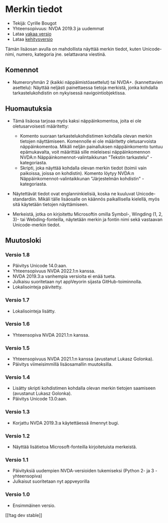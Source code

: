 # Merkin tiedot #

* Tekijä: Cyrille Bougot
* Yhteensopivuus: NVDA 2019.3 ja uudemmat
* Lataa [vakaa versio][1]
* Lataa [kehitysversio][2]

Tämän lisäosan avulla on mahdollista näyttää merkin tiedot, kuten
Unicode-nimi, numero, kategoria jne. selattavana viestinä.


## Komennot

* Numeroryhmän 2 (kaikki näppäimistöasettelut) tai NVDA+. (kannettavien
  asettelu): Näyttää neljästi painettaessa tietoja merkistä, jonka kohdalla
  tarkastelukohdistin on nykyisessä navigointiobjektissa.


## Huomautuksia

* Tämä lisäosa tarjoaa myös kaksi näppäinkomentoa, joita ei ole
  oletusarvoisesti määritetty:

    * Komento suoraan tarkastelukohdistimen kohdalla olevan merkin tietojen
      näyttämiseen. Komennolle ei ole määritetty oletusarvoista
      näppäinkomentoa. Mikäli neljän painalluksen näppäinkomento tuntuu
      epämukavalta, voit määrittää sille mieleisesi näppäinkomennon NVDA:n
      Näppäinkomennot-valintaikkunan "Tekstin tarkastelu" -kategoriasta.
    * Skripti, joka näyttää kohdalla olevan merkin tiedot (toimii vain
      paikoissa, joissa on kohdistin). Komento löytyy NVDA:n
      Näppäinkomennot-valintaikkunan "Järjestelmän kohdistin" -kategoriasta.

* Näytettävät tiedot ovat englanninkielisiä, koska ne kuuluvat
  Unicode-standardiin. Mikäli tälle lisäosalle on käännös paikallisella
  kielellä, myös sitä käytetään tietojen näyttämiseen.
* Merkeistä, jotka on kirjoitettu Microsoftin omilla Symbol-, Wingding (1,
  2, 3)- tai Webding-fonteilla, näytetään merkin ja fontin nimi sekä
  vastaavan Unicode-merkin tiedot.


## Muutosloki

### Versio 1.8

* Päivitys Unicode 14.0:aan.
* Yhteensopivuus NVDA 2022.1:n kanssa.
* NVDA 2019.3:a vanhempia versioita ei enää tueta.
* Julkaisu suoritetaan nyt appVeyorin sijasta GitHub-toiminnolla.
* Lokalisointeja päivitetty.

### Versio 1.7

* Lokalisointeja lisätty.

### Versio 1.6

* Yhteensopiva NVDA 2021.1:n kanssa.

### Versio 1.5

* Yhteensopivuus NVDA 2021.1:n kanssa (avustanut Lukasz Golonka).
* Päivitys viimeisimmillä lisäosamallin muutoksilla.

### Versio 1.4

* Lisätty skripti kohdistimen kohdalla olevan merkin tietojen saamiseen
  (avustanut Lukasz Golonka).
* Päivitys Unicode 13.0:aan.

### Versio 1.3

* Korjattu NVDA 2019.3:a käytettäessä ilmennyt bugi.


### Versio 1.2

* Näyttää lisätietoa Microsoft-fonteilla kirjoitetuista merkeistä.


### Versio 1.1

* Päivityksiä uudempien NVDA-versioiden tukemiseksi (Python 2- ja 3
  -yhteensopiva)
* Julkaisut suoritetaan nyt appveyorilla


### Versio 1.0

* Ensimmäinen versio.

[[!tag dev stable]]

[1]: https://addons.nvda-project.org/files/get.php?file=chari

[2]: https://addons.nvda-project.org/files/get.php?file=chari-dev
